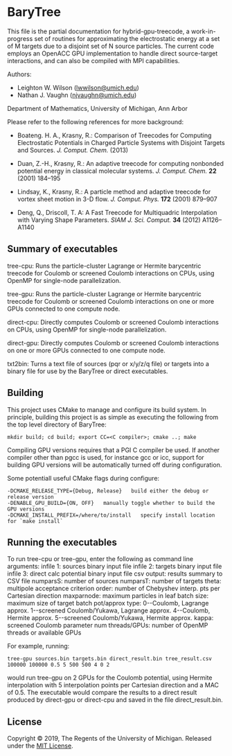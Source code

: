 BaryTree
========

   This file is the partial documentation for hybrid-gpu-treecode, 
   a work-in-progress set of routines for approximating the electrostatic 
   energy at a set of M targets due to a disjoint set of N source particles.
   The current code employs an OpenACC GPU implementation to handle direct
   source-target interactions, and can also be compiled with MPI 
   capabilities.


   Authors:  
   - Leighton W. Wilson  (lwwilson@umich.edu) 
   - Nathan J. Vaughn  (njvaughn@umich.edu) 
   
   Department of Mathematics,
   University of Michigan, Ann Arbor
   

   Please refer to the following references for more background:
		
   - Boateng. H. A., Krasny, R.: Comparison of Treecodes for
            Computing Electrostatic Potentials in Charged Particle 
	    Systems with Disjoint Targets and Sources.
            _J. Comput. Chem._ (2013)	 

   - Duan, Z.-H., Krasny, R.: An adaptive treecode for computing
            nonbonded potential energy in classical molecular systems.
            _J. Comput. Chem._ __22__ (2001) 184–195
 
   - Lindsay, K., Krasny, R.: A particle method and adaptive treecode
            for vortex sheet motion in 3-D flow. _J. Comput. Phys._ __172__
            (2001) 879–907

   - Deng, Q., Driscoll, T. A: A Fast Treecode for Multiquadric 
            Interpolation with Varying Shape Parameters.
            _SIAM J. Sci. Comput._ __34__ (2012) A1126–A1140



Summary of executables
----------------------
 tree-cpu:    Runs the particle-cluster Lagrange or Hermite barycentric
              treecode for Coulomb or screened Coulomb interactions on
              CPUs, using OpenMP for single-node parallelization.
	     
 tree-gpu:    Runs the particle-cluster Lagrange or Hermite barycentric
              treecode for Coulomb or screened Coulomb interactions on
              one or more GPUs connected to one compute node.
	     
 direct-cpu:  Directly computes Coulomb or screened Coulomb interactions
              on CPUs, using OpenMP for single-node parallelization.

 direct-gpu:  Directly computes Coulomb or screened Coulomb interactions
              on one or more GPUs connected to one compute node.
  
 txt2bin:  Turns a text file of sources (pqr or x/y/z/q file) or targets into a 
           binary file for use by the BaryTree or direct executables.


                     
Building
------------------------------
This project uses CMake to manage and configure its build system. In principle, 
building this project is as simple as executing the following from the top level
directory of BaryTree:

    mkdir build; cd build; export CC=<C compiler>; cmake ..; make

Compiling GPU versions requires that a PGI C compiler be used. If another compiler
other than pgcc is used, for instance gcc or icc, support for building GPU versions
will be automatically turned off during configuration.

Some potentiall useful CMake flags during configure:

    -DCMAKE_RELEASE_TYPE={Debug, Release}   build either the debug or release version
    -DENABLE_GPU_BUILD={ON, OFF}   manually toggle whether to build the GPU versions
    -DCMAKE_INSTALL_PREFIX=/where/to/install   specify install location for `make install`
    

    
	      
   
   
              
                                                     
Running the executables
-----------------------
To run tree-cpu or tree-gpu, enter the following as command line arguments:
              infile 1:  sources binary input file
              infile 2:  targets binary input file
              infile 3:  direct calc potential binary input file 
            csv output:  results summary to CSV file 
              numparsS:  number of sources 
              numparsT:  number of targets 
                 theta:  multipole acceptance criterion 
                 order:  number of Chebyshev interp. pts per Cartesian direction 
            maxparnode:  maximum particles in leaf 
            batch size:  maximum size of target batch 
       pot/approx type:  0--Coulomb, Lagrange approx.
                         1--screened Coulomb/Yukawa, Lagrange approx.
                         4--Coulomb, Hermite approx.
                         5--screened Coulomb/Yukawa, Hermite approx.
                 kappa:  screened Coulomb parameter 
      num threads/GPUs:  number of OpenMP threads or available GPUs

For example, running:

    tree-gpu sources.bin targets.bin direct_result.bin tree_result.csv 100000 100000 0.5 5 500 500 4 0 2

would run tree-gpu on 2 GPUs for the Coulomb potential, using Hermite interpolation with
5 interpolation points per Cartesian direction and a MAC of 0.5. The executable would 
compare the results to a direct result produced by direct-gpu or direct-cpu and saved in
the file direct\_result.bin. 


License
-------
Copyright © 2019, The Regents of the University of Michigan. Released under the [MIT License](LICENSE).
